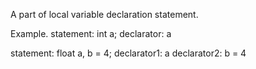 A part of local variable declaration statement.

Example.
statement: int a;
declarator: a

statement: float a, b = 4;
declarator1: a
declarator2: b = 4